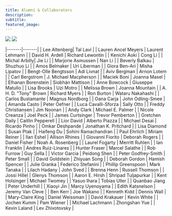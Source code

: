 ```yaml
---
title: Alumni & Collaborators
description:
subtitle:
featured_image:
---
```


<div class="gallery" data-columns="2">
	<img src="/images/hao.JPG">
	<img src="/images/talia.jpeg">
</div>

|-------|-------|
| Lee Altenberg| Tal Lavi |
| Lauren Ancel Meyers | Laurent Lehmann |
| David H. Ardell | Richard Lewontin |
| Kenichi Aoki | Cong Li |
| Michal Arbilly| Jie Li |
| Marjorie Asmussen | Nan Li |
| Beverly Balkau | Shuzhuo Li |
| Amos Belmaker | Uri Liberman |
| Giora Ben-Ari | Misha Lipatov |
| Bengt-Olle Bengtsson | Adi Livnat |
| Aviv Bergman | Arnon Lotem |
| Carl Bergstrom | J. Michael Macpherson | 
| Maciek Boni | Joanna Masel |
| Elhanan Borenstein | Siobhán Mattison |
| Anne Bowcock | Giuseppe Matullo |
| Lisa Brooks | Uzi Motro |
| Melissa Brown | Joanna Mountain |
| A. H. D. "Tony" Brown | Richard Myers |
| Ron Burton | Wataru Nakahashi |
| Carlos Bustamante | Magnus Nordborg |
| Oana Carja | John Odling-Smee |
| Amanda Casto | Peter Oefner |
| Luca Cavalli-Sforza | Sally Otto |
| Freddy Christiansen | Jim Noonan |
| Andy Clark | Michael E. Palmer |
| Nicole Creanza | Joel Peck |
| James Curtsinger | Trevor Pemberton |
| Gretchen Daily | Caitlin Pepperell |
| Lior David | Alberto Piazza |
| Michael Desai | Ricardo Pinho |
| Omkar Deshpande | Jonathan K. Pritchard |
| Lisa Diamond | Susan Ptak |
| Haifeng Du | Sohini Ramachandran |
| Paul Ehrlich | Miriam Reiner |
| Ilan Eshel | Allison Rhines |
| Giovanni Fiorito | Deborah Rogers |
| Daniel Fisher | Noah A. Rosenberg |
| Laurel Fogarty | Merritt Ruhlen |
| Ian Franklin | Andres Ruiz-Linares |
| Hunter Fraser | Marcel Salathe |
| Rob Furrow | Guy Sella |
| Victor Garcia | Peidong Shen |
| Peter Godfrey-Smith | Peter Small |
| David Goldstein | Zhiyuan Song |
| Deborah Gordon | Hamish Spencer |
| Julie Granka | Federico Stefanini |
| Phillip Greenspoon | Mark Tanaka |
| Lilach Hadany | John Sved |
| Brenna Henn | Russell Thomson |
| Jossi Hillel | Glenys Thomson |
| Aaron E. Hirsh | Shripad Tuljapurkar |
| Kent Holsinger | Michael Twomey |
| Yasuo Ihara | Tobias Uller |
| Quanbao Jiang | Peter Underhill |
| Xiaoyi Jin | Marcy Uyenoyama |
| Edith Katsnelson | Jeremy Van Cleve |
| Ben Kerr | Joe Wakano |
| Kenneth Kidd | Dennis Wall |
| Mary-Claire King | Daniel Weissman |
| David Krakauer | Kevin White |
| Jochen Kumm | Pam Wiener |
| Michael Lachmann | Zhongshan Yue |
| Kevin Laland | Lev Zhivotovsky |